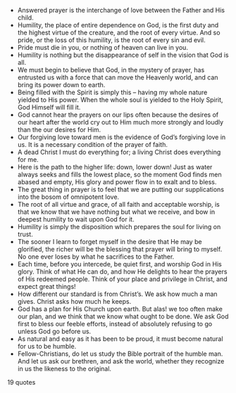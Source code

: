  - Answered prayer is the interchange of love between the Father and His child.
 - Humility, the place of entire dependence on God, is the first duty and the highest virtue of the creature, and the root of every virtue. And so pride, or the loss of this humility, is the root of every sin and evil.
 - Pride must die in you, or nothing of heaven can live in you.
 - Humility is nothing but the disappearance of self in the vision that God is all.
 - We must begin to believe that God, in the mystery of prayer, has entrusted us with a force that can move the Heavenly world, and can bring its power down to earth.
 - Being filled with the Spirit is simply this – having my whole nature yielded to His power. When the whole soul is yielded to the Holy Spirit, God Himself will fill it.
 - God cannot hear the prayers on our lips often because the desires of our heart after the world cry out to Him much more strongly and loudly than the our desires for Him.
 - Our forgiving love toward men is the evidence of God’s forgiving love in us. It is a necessary condition of the prayer of faith.
 - A dead Christ I must do everything for; a living Christ does everything for me.
 - Here is the path to the higher life: down, lower down! Just as water always seeks and fills the lowest place, so the moment God finds men abased and empty, His glory and power flow in to exalt and to bless.
 - The great thing in prayer is to feel that we are putting our supplications into the bosom of omnipotent love.
 - The root of all virtue and grace, of all faith and acceptable worship, is that we know that we have nothing but what we receive, and bow in deepest humility to wait upon God for it.
 - Humility is simply the disposition which prepares the soul for living on trust.
 - The sooner I learn to forget myself in the desire that He may be glorified, the richer will be the blessing that prayer will bring to myself. No one ever loses by what he sacrifices to the Father.
 - Each time, before you intercede, be quiet first, and worship God in His glory. Think of what He can do, and how He delights to hear the prayers of His redeemed people. Think of your place and privilege in Christ, and expect great things!
 - How different our standard is from Christ’s. We ask how much a man gives. Christ asks how much he keeps.
 - God has a plan for His Church upon earth. But alas! we too often make our plan, and we think that we know what ought to be done. We ask God first to bless our feeble efforts, instead of absolutely refusing to go unless God go before us.
 - As natural and easy as it has been to be proud, it must become natural for us to be humble.
 - Fellow-Christians, do let us study the Bible portrait of the humble man. And let us ask our brethren, and ask the world, whether they recognize in us the likeness to the original.

19 quotes